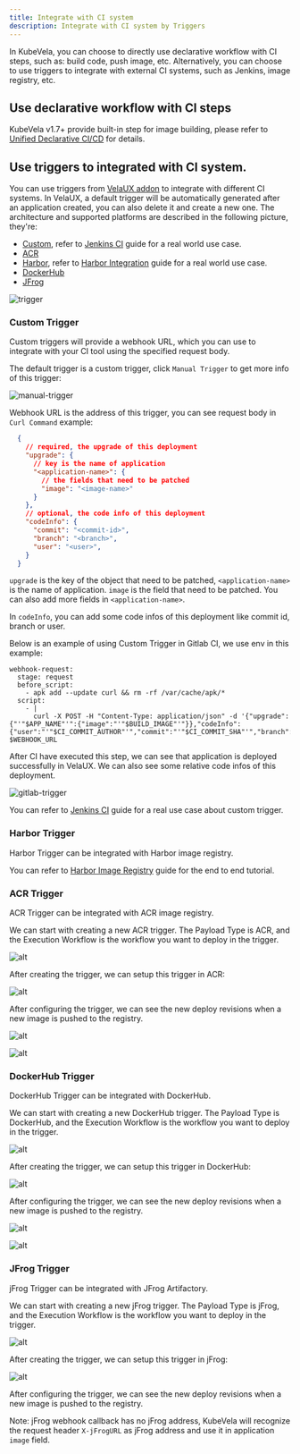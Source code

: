 ```yaml
---
title: Integrate with CI system
description: Integrate with CI system by Triggers
---
```


In KubeVela, you can choose to directly use declarative workflow with CI steps, such as: build code, push image, etc. Alternatively, you can choose to use triggers to integrate with external CI systems, such as Jenkins, image registry, etc.

## Use declarative workflow with CI steps

KubeVela v1.7+ provide built-in step for image building, please refer to [Unified Declarative CI/CD](../../../tutorials/s2i.md) for details.

## Use triggers to integrated with CI system.

You can use triggers from [VelaUX addon](../../../reference/addons/velaux.md) to integrate with different CI systems. In VelaUX, a default trigger will be automatically generated after an application created, you can also delete it and create a new one. The architecture and supported platforms are described in the following picture, they're:

- [Custom](#custom-trigger), refer to [Jenkins CI](../../../tutorials/jenkins.md) guide for a real world use case.
- [ACR](#ACR-trigger)
- [Harbor](#Harbor-trigger), refer to [Harbor Integration](../../../tutorials/trigger.md) guide for a real world use case.
- [DockerHub](#DockerHub-trigger)
- [JFrog](#JFrog-trigger)

![trigger](../../../resources/trigger.jpg)

### Custom Trigger

Custom triggers will provide a webhook URL, which you can use to integrate with your CI tool using the specified request body.

The default trigger is a custom trigger, click `Manual Trigger` to get more info of this trigger:

![manual-trigger](../../../resources/manual-trigger.png)

Webhook URL is the address of this trigger, you can see request body in `Curl Command` example:

```json
  {
    // required, the upgrade of this deployment
    "upgrade": {
      // key is the name of application
      "<application-name>": {
        // the fields that need to be patched
        "image": "<image-name>"
      }
    },
    // optional, the code info of this deployment
    "codeInfo": {
      "commit": "<commit-id>",
      "branch": "<branch>",
      "user": "<user>",
    }
  }
```

`upgrade` is the key of the object that need to be patched, `<application-name>` is the name of application. `image` is the field that need to be patched. You can also add more fields in `<application-name>`.

In `codeInfo`, you can add some code infos of this deployment like commit id, branch or user.

Below is an example of using Custom Trigger in Gitlab CI, we use env in this example:

```shell
webhook-request:
  stage: request
  before_script:
    - apk add --update curl && rm -rf /var/cache/apk/*
  script:
    - |
      curl -X POST -H "Content-Type: application/json" -d '{"upgrade":{"'"$APP_NAME"'":{"image":"'"$BUILD_IMAGE"'"}},"codeInfo":{"user":"'"$CI_COMMIT_AUTHOR"'","commit":"'"$CI_COMMIT_SHA"'","branch":"'"$CI_COMMIT_BRANCH"'"}}' $WEBHOOK_URL
```

After CI have executed this step, we can see that application is deployed successfully in VelaUX. We can also see some relative code infos of this deployment.

![gitlab-trigger](../../../resources/gitlab-trigger.png)

You can refer to [Jenkins CI](../../../tutorials/jenkins.md) guide for a real use case about custom trigger.

### Harbor Trigger

Harbor Trigger can be integrated with Harbor image registry.

You can refer to [Harbor Image Registry](../../../tutorials/trigger.md) guide for the end to end tutorial.

### ACR Trigger

ACR Trigger can be integrated with ACR image registry.

We can start with creating a new ACR trigger. The Payload Type is ACR, and the Execution Workflow is the workflow you want to deploy in the trigger.

![alt](../../../resources/acr-trigger-newtrigger.png)

After creating the trigger, we can setup this trigger in ACR:

![alt](../../../resources/acr-trigger.png)

After configuring the trigger, we can see the new deploy revisions when a new image is pushed to the registry.

![alt](../../../resources/acr-trigger-acrrecord.png)

![alt](../../../resources/acr-trigger-revisions.png)

### DockerHub Trigger

DockerHub Trigger can be integrated with DockerHub.

We can start with creating a new DockerHub trigger. The Payload Type is DockerHub, and the Execution Workflow is the workflow you want to deploy in the trigger.

![alt](../../../resources/dockerhub-trigger-newtrigger.png)

After creating the trigger, we can setup this trigger in DockerHub:

![alt](../../../resources/dockerhub-trigger.png)

After configuring the trigger, we can see the new deploy revisions when a new image is pushed to the registry.

![alt](../../../resources/dockerhub-trigger-dockerhubrecord.png)

![alt](../../../resources/dockerhub-trigger-revisions.png)

### JFrog Trigger

jFrog Trigger can be integrated with JFrog Artifactory.

We can start with creating a new jFrog trigger. The Payload Type is jFrog, and the Execution Workflow is the workflow you want to deploy in the trigger.

![alt](../../../resources/jfrog-trigger-newtrigger.png)


After creating the trigger, we can setup this trigger in jFrog:

![alt](../../../resources/jfrog-trigger.png)

After configuring the trigger, we can see the new deploy revisions when a new image is pushed to the registry.

Note: jFrog webhook callback has no jFrog address, KubeVela will recognize the request header `X-jFrogURL` as jFrog address and use it in application `image` field.